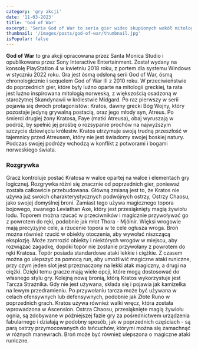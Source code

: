 ```yaml
---
category: 'gry akcji'
date: '11-03-2023'
title: 'God of War'
excerpt: 'Seria God of War to seria gier wideo skupionych wokół mitologii greckiej, a po zakończeniu God of War III także mitologii nordyckiej. Spartański wojownik Kratos, który urodził się jako półbóg i stał się bogiem wojny, walczy z ludźmi, potworami, a nawet bogami w jego dążeniu do zemsty.'
thumbnail: '/images/posts/god-of-war/thumbnail.jpg'
isPopular: false
---
```


**God of War** to gra akcji opracowana przez Santa Monica Studio i opublikowana przez Sony Interactive Entertainment. Został wydany na konsolę PlayStation 4 w kwietniu 2018 roku, z portem dla systemu Windows w styczniu 2022 roku. Gra jest ósmą odsłoną serii God of War, ósmą chronologicznie i sequelem God of War III z 2010 roku. W przeciwieństwie do poprzednich gier, które były luźno oparte na mitologii greckiej, ta rata jest luźno inspirowana mitologią norweską, z większością osadzoną w starożytnej Skandynawii w królestwie Midgard. Po raz pierwszy w serii pojawia się dwóch protagonistów: Kratos, dawny grecki Bóg Wojny, który pozostaje jedyną grywalną postacią, oraz jego młody syn, Atreus. Po śmierci drugiej żony Kratosa, Faye (matki Atreusa), obaj wyruszają w podróż, by spełnić jej prośbę o rozsypanie prochów na najwyższym szczycie dziewięciu królestw. Kratos utrzymuje swoją trudną przeszłość w tajemnicy przed Atreusem, który nie jest świadomy swojej boskiej natury. Podczas swojej podróży wchodzą w konflikt z potworami i bogami norweskiego świata.

### Rozgrywka

Gracz kontroluje postać Kratosa w walce opartej na walce i elementach gry logicznej. Rozgrywka różni się znacznie od poprzednich gier, ponieważ została całkowicie przebudowana. Główną zmianą jest to, że Kratos nie używa już swoich charakterystycznych podwójnych ostrzy, Ostrzy Chaosu, jako swojej domyślnej broni. Zamiast tego używa magicznego topora bojowego, zwanego Leviathan Axe, który jest przesiąknięty magią żywiołu lodu. Toporem można rzucać w przeciwników i magicznie przywoływać go z powrotem do ręki, podobnie jak młot Thora - Mjölnir. Więksi wrogowie mają precyzyjne cele, a rzucenie topora w te cele ogłusza wroga. Broń można również rzucić w obiekty otoczenia, aby wywołać niszczącą eksplozję. Może zamrozić obiekty i niektórych wrogów w miejscu, aby rozwiązać zagadkę, dopóki topór nie zostanie przywołany z powrotem do ręki Kratosa. Topór posiada standardowe ataki lekkie i ciężkie. Z czasem można go ulepszyć za pomocą run, aby umożliwić magiczne ataki runiczne, przy czym jeden slot jest przeznaczony na lekki atak magiczny, a drugi na ciężki. Dzięki temu gracze mają wiele opcji, które mogą dostosować do własnego stylu gry. Kolejną nową bronią, którą Kratos wykorzystuje jest Tarcza Strażnika. Gdy nie jest używana, składa się i pojawia jak kamizelka na lewym przedramieniu. Po przywołaniu tarcza może być używana w celach ofensywnych lub defensywnych, podobnie jak Złote Runo w poprzednich grach. Kratos używa również walki wręcz, która została wprowadzona w Ascension. Ostrza Chaosu, przesiąknięte magią żywiołu ognia, są zdobywane w późniejszej fazie gry za pośrednictwem urządzenia fabularnego i działają w podobny sposób, jak w poprzednich częściach - są parą ostrzy przymocowanych do łańcuchów, którymi można się zamachnąć w różnych manewrach. Broń może być również ulepszona o magiczne ataki runiczne.